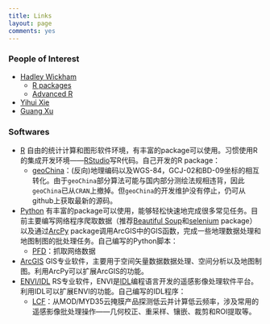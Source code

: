 ```yaml
---
title: Links
layout: page
comments: yes
---
```


### People of Interest
* [Hadley Wickham](http://had.co.nz/)
    + [R packages](http://r-pkgs.had.co.nz/)
    + [Advanced R](http://adv-r.had.co.nz/)
* [Yihui Xie](http://yihui.name/)
* [Guang Xu](http://xg1990.com/blog/)

### Softwares
* [R](http://www.r-project.org/) 自由的统计计算和图形软件环境，有丰富的package可以使用。习惯使用R的集成开发环境——[RStudio](hhtps://www/rstudio.com/)写R代码。自己开发的R package：
    + [geoChina](http://cran.r-project.org/web/packages/geoChina/index.html)：(反向)地理编码以及WGS-84，GCJ-02和BD-09坐标的相互转化。由于`geoChina`部分算法可能与国内部分测绘法规相违背，因此`geoChina`已从`CRAN`上撤掉。但`geoChina`的开发维护没有停止，仍可从github上获取最新的源码。
* [Python](https://www.python.org/) 有丰富的package可以使用，能够轻松快速地完成很多常见任务。目前主要编写网络程序爬取数据（推荐[Beautiful Soup](http://www.crummy.com/software/BeautifulSoup/)和[selenium](https://pypi.python.org/pypi/selenium) package）以及通过[ArcPy](http://resources.arcgis.com/en/help/main/10.1/index.html#//000v000000v7000000) package调用ArcGIS中的GIS函数，完成一些地理数据处理和地图制图的批处理任务。自己编写的Python脚本：
    + [PFD](https://github.com/caijun/PFD)：抓取网络数据
* [ArcGIS](https://www.arcgis.com/) GIS专业软件，主要用于空间矢量数据数据处理、空间分析以及地图制图。利用ArcPy可以扩展ArcGIS的功能。    
* [ENVI/IDL](http://www.exelisvis.com/) RS专业软件，ENVI是[IDL](http://en.wikipedia.org/wiki/IDL_(programming_language))编程语言开发的遥感影像处理软件平台。利用IDL可以扩展ENVI的功能。自己编写的IDL程序：
    + [LCF](https://github.com/caijun/LCF)：从MOD/MYD35云掩膜产品探测低云并计算低云频率，涉及常用的遥感影像批处理操作——几何校正、重采样、镶嵌、裁剪和ROI提取等。
